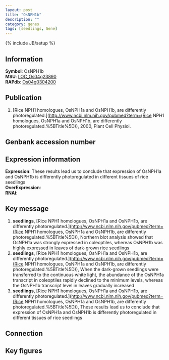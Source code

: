 ```yaml
---
layout: post
title: "OsNPH1b"
description: ""
category: genes
tags: [seedlings, Gene]
---
```

{% include JB/setup %}

## Information
__Symbol__: OsNPH1b  
__MSU__: [LOC_Os04g23890](http://rice.plantbiology.msu.edu/cgi-bin/ORF_infopage.cgi?orf=LOC_Os04g23890)  
__RAPdb__: [Os04g0304200](http://rapdb.dna.affrc.go.jp/viewer/gbrowse_details/irgsp1?name=Os04g0304200)  

## Publication
1. [Rice NPH1 homologues, OsNPH1a and OsNPH1b, are differently photoregulated.](http://www.ncbi.nlm.nih.gov/pubmed?term=(Rice NPH1 homologues, OsNPH1a and OsNPH1b, are differently photoregulated.%5BTitle%5D)), 2000, Plant Cell Physiol.

## Genbank accession number

## Expression information
__Expression__: These results lead us to conclude that expression of OsNPH1a and OsNPH1b is differently photoregulated in different tissues of rice seedlings  
__OverExpression__:  
__RNAi__:  

## Key message
1. __seedlings__, [Rice NPH1 homologues, OsNPH1a and OsNPH1b, are differently photoregulated.](http://www.ncbi.nlm.nih.gov/pubmed?term=(Rice NPH1 homologues, OsNPH1a and OsNPH1b, are differently photoregulated.%5BTitle%5D)),  Northern blot analysis showed that OsNPH1a was strongly expressed in coleoptiles, whereas OsNPH1b was highly expressed in leaves of dark-grown rice seedlings
2. __seedlings__, [Rice NPH1 homologues, OsNPH1a and OsNPH1b, are differently photoregulated.](http://www.ncbi.nlm.nih.gov/pubmed?term=(Rice NPH1 homologues, OsNPH1a and OsNPH1b, are differently photoregulated.%5BTitle%5D)),  When the dark-grown seedlings were transferred to the continuous white light, the abundance of the OsNPH1a transcript in coleoptiles rapidly declined to the minimum levels, whereas the OsNPH1b transcript level in leaves gradually increased
3. __seedlings__, [Rice NPH1 homologues, OsNPH1a and OsNPH1b, are differently photoregulated.](http://www.ncbi.nlm.nih.gov/pubmed?term=(Rice NPH1 homologues, OsNPH1a and OsNPH1b, are differently photoregulated.%5BTitle%5D)),  These results lead us to conclude that expression of OsNPH1a and OsNPH1b is differently photoregulated in different tissues of rice seedlings

## Connection

## Key figures


